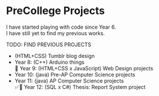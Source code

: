 # PreCollege Projects
I have started playing with code since Year 6.</br>
I have still yet to find my previous works.

TODO: FIND PREVIOUS PROJECTS</br>
- (HTML+CSS) Tumblr blog design <GONE>
- Year 8:  (C++) Arduino things</br>
:red_circle: Year 9:  (HTML+CSS x JavaScript) Web Design projects</br>
- Year 10: (java) Pre-AP Computer Science projects
- Year 11: (java) AP Computer Science projects</br>
:white_check_mark::red_circle: Year 12: (SQL x C#) Thesis: Report System project
